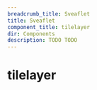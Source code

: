 ```yaml
---
breadcrumb_title: Sveaflet
title: Sveaflet
component_title: tilelayer
dir: Components
description: TODO TODO
---
```


# tilelayer